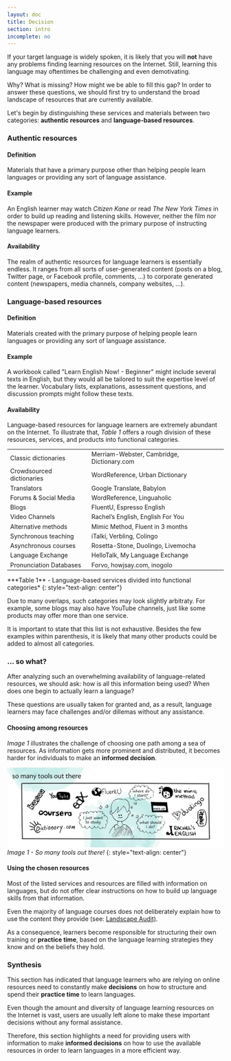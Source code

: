 ```yaml
---
layout: doc
title: Decision
section: intro
incomplete: no
---
```


If your target language is widely spoken, it is likely that you will **not** have any problems finding learning resources on the Internet. Still, learning this language may oftentimes be challenging and even demotivating.

Why? What is missing? How might we be able to fill this gap? In order to answer these questions, we should first try to understand the broad landscape of resources that are currently available.

Let's begin by distinguishing these services and materials between two categories: **authentic resources** and **language-based resources**.

### Authentic resources

#### Definition

Materials that have a primary purpose other than helping people learn languages or providing any sort of language assistance. 

#### Example

An English learner may watch *Citizen Kane* or read *The New York Times* in order to build up reading and listening skills. However, neither the film nor the newspaper were produced with the primary purpose of instructing language learners.

#### Availability

The realm of authentic resources for language learners is essentially endless. It ranges from all sorts of user-generated content (posts on a blog, Twitter page, or Facebook profile, comments, ...) to corporate generated content (newspapers, media channels, company websites, ...).

### Language-based resources

#### Definition

Materials created with the primary purpose of helping people learn languages or providing any sort of language assistance.

#### Example

A workbook called "Learn English Now! - Beginner" might include several texts in English, but they would all be tailored to suit the expertise level of the learner. Vocabulary lists, explanations, assessment questions, and discussion prompts might follow these texts.

#### Availability

Language-based resources for language learners are extremely abundant on the Internet. To illustrate that, *Table 1* offers a rough division of these resources, services, and products into functional categories.

<table>
  <tr class="diff">
    <td class="title">Classic dictionaries </td>
    <td>Merriam-Webster, Cambridge, Dictionary.com</td>
  </tr>
  <tr>
    <td class="title">Crowdsourced dictionaries </td>
    <td>WordReference, Urban Dictionary</td>
  </tr>
  <tr class="diff">
    <td class="title">Translators</td>
    <td>Google Translate, Babylon</td>
  </tr>
  <tr>
    <td class="title">Forums & Social Media </td>
    <td>WordReference, Linguaholic</td>
  </tr>
  <tr class="diff">
    <td class="title">Blogs</td>
    <td>FluentU, Espresso English</td>
  </tr>
  <tr>
    <td class="title">Video Channels </td>
    <td>Rachel’s English, English For You</td>
  </tr>
  <tr class="diff">
    <td class="title">Alternative methods </td>
    <td>Mimic Method, Fluent in 3 months</td>
  </tr>
  <tr>
    <td class="title">Synchronous teaching </td>
    <td>iTalki, Verbling, Colingo</td>
  </tr>
  <tr class="diff">
    <td class="title">Asynchronous courses </td>
    <td>Rosetta-Stone, Duolingo, Livemocha</td>
  </tr>
  <tr>
    <td class="title">Language Exchange</td>
    <td>HelloTalk, My Language Exchange</td>
  </tr>
  <tr class="diff">
    <td class="title">Pronunciation Databases</td>
    <td>Forvo, howjsay.com, inogolo</td>
  </tr>
</table>
***Table 1** - Language-based services divided into functional categories*
{: style="text-align: center"}

Due to many overlaps, such categories may look slightly arbitraty. For example, some blogs may also have YouTube channels, just like some products may offer more than one service. 

It is important to state that this list is not exhaustive. Besides the few examples within parenthesis, it is likely that many other products could be added to almost all categories.

### ... so what?

After analyzing such an overwhelming availability of language-related resources, we should ask: how is all this information being used? When does one begin to actually learn a language? 

These questions are usually taken for granted and, as a result, language learners may face challenges and/or dillemas without any assistance.

#### Choosing among resources

*Image 1* illustrates the challenge of choosing one path among a sea of resources. As information gets more prominent and distributed, it becomes harder for individuals to make an **informed decision**.

[![Image 1 - So many tools out there!](/images/doc-somanytools.jpg)](/images/doc-somanytools.jpg)
_Image 1 - So many tools out there!_
{: style="text-align: center"}

#### Using the chosen resources

Most of the listed services and resources are filled with information on languages, but do not offer clear instructions on how to build up language skills from that information.

Even the majority of language courses does not deliberately explain how to use the content they provide (see: <a href="/docs/02-needs/06-landscape-audit.html">Landscape Audit)</a>.

As a consequence, learners become responsible for structuring their own training or **practice time**, based on the language learning strategies they know and on the beliefs they hold.

### Synthesis

This section has indicated that language learners who are relying on online resources need to constantly make **decisions** on how to structure and spend their **practice time** to learn languages.

Even though the amount and diversity of language learning resources on the Internet is vast, users are usually left alone to make these important decisions without any formal assistance.

Therefore, this section highlights a need for providing users with information to make **informed decisions** on how to use the available resources in order to learn languages in a more efficient way.